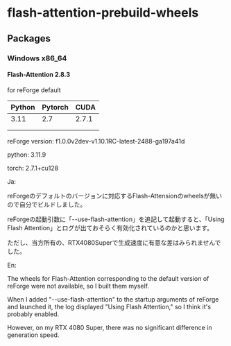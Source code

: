 # flash-attention-prebuild-wheels

## Packages

### Windows x86_64

#### Flash-Attention 2.8.3

for reForge default

| Python | Pytorch | CUDA  |
| ------ | ------- | ----- |
| 3.11   | 2.7     | 2.7.1 |
|        |         |       |
|        |         |       |

reForge version: f1.0.0v2dev-v1.10.1RC-latest-2488-ga197a41d

python: 3.11.9

torch: 2.7.1+cu128



Ja:

reForgeのデフォルトのバージョンに対応するFlash-Attensionのwheelsが無いので自分でビルドしました。

reForgeの起動引数に「--use-flash-attention」を追記して起動すると、「Using Flash Attention」とログが出ておそらく有効化されているのかと思います。

ただし、当方所有の、RTX4080Superで生成速度に有意な差はみられませんでした。



En:

The wheels for Flash-Attention corresponding to the default version of reForge were not available, so I built them myself.

When I added "--use-flash-attention" to the startup arguments of reForge and launched it, the log displayed "Using Flash Attention," so I think it's probably enabled.

However, on my RTX 4080 Super, there was no significant difference in generation speed.